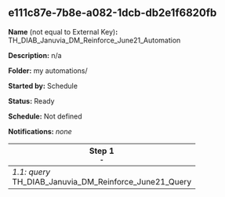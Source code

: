 ## e111c87e-7b8e-a082-1dcb-db2e1f6820fb

**Name** (not equal to External Key)**:** TH_DIAB_Januvia_DM_Reinforce_June21_Automation

**Description:** n/a

**Folder:** my automations/

**Started by:** Schedule

**Status:** Ready

**Schedule:** Not defined

**Notifications:** _none_


| Step 1<br>_<small>-</small>_ |
| --- |
| _1.1: query_<br>TH_DIAB_Januvia_DM_Reinforce_June21_Query |
